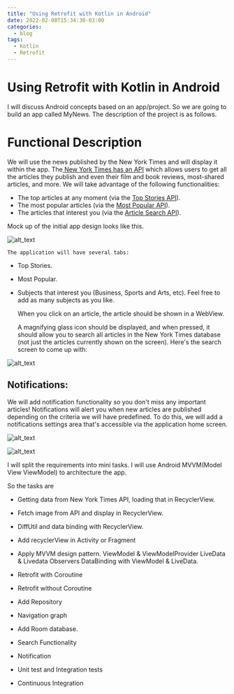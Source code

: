 ```yaml
---
title: "Using Retrofit with Kotlin in Android"
date: 2022-02-08T15:34:30-03:00
categories:
  - blog
tags:
  - Kotlin
  - Retrofit
---
```


# Using Retrofit with Kotlin in Android

 I will discuss Android concepts based on an app/project. So we are going to build an app called MyNews. The description of the project is as follows.


# Functional Description


 We will use the news published by the New York Times and will display it within the app. The[ New York Times has an API](https://developer.nytimes.com/)  which allows users to get all the articles they publish and even their film and book reviews, most-shared articles, and more. We will take advantage of the following functionalities: 



* The top articles at any moment (via the [Top Stories API](https://developer.nytimes.com/docs/top-stories-product/1/overview)).
* The most popular articles (via the [Most Popular API](https://developer.nytimes.com/docs/most-popular-product/1/overview)).
* The articles that interest you (via the [Article Search API](https://developer.nytimes.com/docs/articlesearch-product/1/overview)).

 Mock up of the initial app design looks like this.
    

![alt_text](/assets/images/image1.png "home screen")

    The application will have several tabs:

* Top Stories.
* Most Popular.
* Subjects that interest you (Business, Sports and Arts, etc). Feel free to add as many subjects as you like.

    When you click on an article, the article should be shown in a WebView.


    A magnifying glass icon should be displayed, and when pressed, it should allow you to search all articles in the New York Times database (not just the articles currently shown on the screen). Here's the search screen to come up with:


![alt_text](/assets/images/image2.png "search screen")



## Notifications:

We will add notification functionality so you don't miss any important articles! Notifications will alert you when new articles are published depending on the criteria we will have predefined. To do this, we will add a notifications settings area that's accessible via the application home screen. 


![alt_text](/assets/images/image3.png "notification screen")


![alt_text](/assets/images/image4.png "notification")


I will split the requirements into mini tasks. I will use Android MVVM(Model View ViewModel) to architecture the app. 

So the tasks are

* Getting data from New York Times API, loading that in RecyclerView.
* Fetch image from API and display in RecyclerView.
* DiffUtil and data binding with RecyclerView.
* Add recyclerView in Activity or Fragment
* Apply MVVM design pattern.
       ViewModel & ViewModelProvider
       LiveData & Livedata Observers
       DataBinding with ViewModel & LiveData.
       
* Retrofit with Coroutine
* Retrofit without Coroutine
* Add Repository
* Navigation graph
* Add Room database.
* Search Functionality
* Notification
* Unit test and Integration tests
* Continuous Integration	


